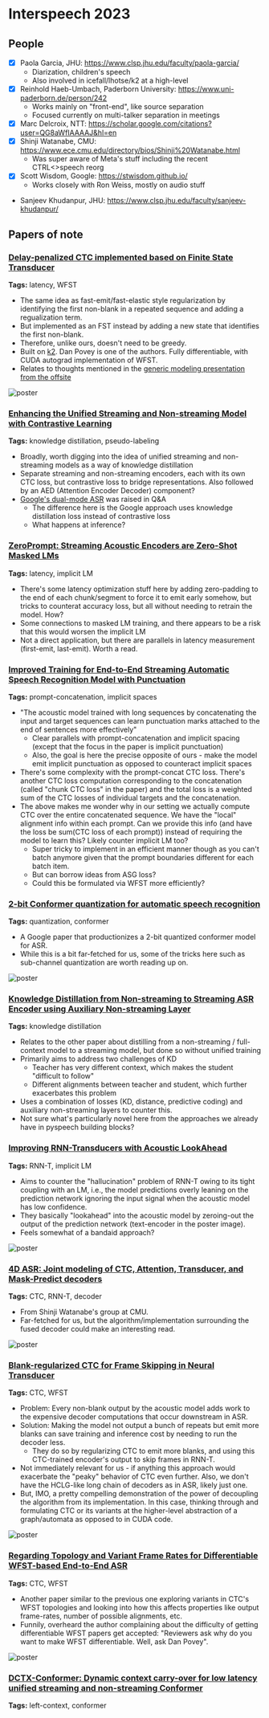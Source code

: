 # Interspeech 2023

## People

- [X] Paola Garcia, JHU: <https://www.clsp.jhu.edu/faculty/paola-garcia/>
  - Diarization, children's speech
  - Also involved in icefall/lhotse/k2 at a high-level
- [X] Reinhold Haeb-Umbach, Paderborn University: <https://www.uni-paderborn.de/person/242>
  - Works mainly on "front-end", like source separation
  - Focused currently on multi-talker separation in meetings
- [X] Marc Delcroix, NTT: <https://scholar.google.com/citations?user=QG8aWfIAAAAJ&hl=en>
- [X] Shinji Watanabe, CMU: <https://www.ece.cmu.edu/directory/bios/Shinji%20Watanabe.html>
  - Was super aware of Meta's stuff including the recent CTRL<>speech reorg
- [X] Scott Wisdom, Google: <https://stwisdom.github.io/>
  - Works closely with Ron Weiss, mostly on audio stuff
- Sanjeev Khudanpur, JHU: <https://www.clsp.jhu.edu/faculty/sanjeev-khudanpur/>

## Papers of note

### [Delay-penalized CTC implemented based on Finite State Transducer](https://arxiv.org/abs/2305.11539)

**Tags:** latency, WFST

- The same idea as fast-emit/fast-elastic style regularization by identifying the first non-blank in a repeated sequence and adding a regualization term.
- But implemented as an FST instead by adding a new state that identifies the first non-blank.
- Therefore, unlike ours, doesn't need to be greedy.
- Built on [k2](https://github.com/k2-fsa/k2). Dan Povey is one of the authors. Fully differentiable, with CUDA autograd implementation of WFST.
- Relates to thoughts mentioned in the [generic modeling presentation from the offsite](https://docs.google.com/presentation/d/1Y7pUKlgtp0y-vyWGPtH17pvRVhx9jg92ycbGbjiBDBY/edit#slide=id.g25b4f0ab693_0_721)

![poster](https://i.imgur.com/27f45ad.jpg)

### [Enhancing the Unified Streaming and Non-streaming Model with Contrastive Learning](https://arxiv.org/abs/2306.00755)

**Tags:** knowledge distillation, pseudo-labeling

- Broadly, worth digging into the idea of unified streaming and non-streaming models as a way of knowledge distillation
- Separate streaming and non-streaming encoders, each with its own CTC loss, but contrastive loss to bridge representations. Also followed by an AED (Attention Encoder Decoder) component?
- [Google's dual-mode ASR](https://arxiv.org/abs/2010.06030) was raised in Q&A
  - The difference here is the Google approach uses knowledge distillation loss instead of contrastive loss
  - What happens at inference?

### [ZeroPrompt: Streaming Acoustic Encoders are Zero-Shot Masked LMs](https://arxiv.org/abs/2305.10649)

**Tags:** latency, implicit LM

- There's some latency optimization stuff here by adding zero-padding to the end of each chunk/segment to force it to emit early somehow, but tricks to counterat accuracy loss, but all without needing to retrain the model. How?
- Some connections to masked LM training, and there appears to be a risk that this would worsen the implicit LM
- Not a direct application, but there are parallels in latency measurement (first-emit, last-emit). Worth a read.

### [Improved Training for End-to-End Streaming Automatic Speech Recognition Model with Punctuation](https://arxiv.org/abs/2306.01296)

**Tags:** prompt-concatenation, implicit spaces

- "The acoustic model trained with long sequences by concatenating the input and target sequences can learn punctuation marks attached to the end of sentences more effectively"
  - Clear parallels with prompt-concatenation and implicit spacing (except that the focus in the paper is implicit punctuation)
  - Also, the goal is here the precise opposite of ours - make the model emit implicit punctuation as opposed to counteract implicit spaces
- There's some complexity with the prompt-concat CTC loss. There's another CTC loss computation corresponding to the concatenation (called "chunk CTC loss" in the paper) and the total loss is a weighted sum of the CTC losses of individual targets and the concatenation.
- The above makes me wonder why in our setting we actually compute CTC over the entire concatenated sequence. We have the "local" alignment info within each prompt. Can we provide this info (and have the loss be sum(CTC loss of each prompt)) instead of requiring the model to learn this? Likely counter implicit LM too?
  - Super tricky to implement in an efficient manner though as you can't batch anymore given that the prompt boundaries different for each batch item.
  - But can borrow ideas from ASG loss?
  - Could this be formulated via WFST more efficiently?

### [2-bit Conformer quantization for automatic speech recognition](https://arxiv.org/abs/2305.16619)

**Tags:** quantization, conformer

- A Google paper that productionizes a 2-bit quantized conformer model for ASR.
- While this is a bit far-fetched for us, some of the tricks here such as sub-channel quantization are worth reading up on.
  
![poster](https://imgur.com/gsFcZPv.jpg)

### [Knowledge Distillation from Non-streaming to Streaming ASR Encoder using Auxiliary Non-streaming Layer](https://www.isca-speech.org/archive/interspeech_2023/shim23_interspeech.html)

**Tags:** knowledge distillation

- Relates to the other paper about distilling from a non-streaming / full-context model to a streaming model, but done so without unified training
- Primarily aims to address two challenges of KD
  - Teacher has very different context, which makes the student "difficult to follow"
  - Different alignments between teacher and student, which further exacerbates this problem
- Uses a combination of losses (KD, distance, predictive coding) and auxiliary non-streaming layers to counter this.
- Not sure what's particularly novel here from the approaches we already have in pyspeech building blocks?

### [Improving RNN-Transducers with Acoustic LookAhead](https://arxiv.org/abs/2307.05006)

**Tags:** RNN-T, implicit LM

- Aims to counter the "hallucination" problem of RNN-T owing to its tight coupling with an LM, i.e., the model predictions overly leaning on the prediction network ignoring the input signal when the acoustic model has low confidence.
- They basically "lookahead" into the acoustic model by zeroing-out the output of the prediction network (text-encoder in the poster image).
- Feels somewhat of a bandaid approach?

![poster](https://imgur.com/DLZg7tK.jpg)

### [4D ASR: Joint modeling of CTC, Attention, Transducer, and Mask-Predict decoders](https://arxiv.org/abs/2212.10818)

**Tags:** CTC, RNN-T, decoder

- From Shinji Watanabe's group at CMU.
- Far-fetched for us, but the algorithm/implementation surrounding the fused decoder could make an interesting read.

![poster](https://imgur.com/Lcv5DAZ.jpg)

### [Blank-regularized CTC for Frame Skipping in Neural Transducer](https://arxiv.org/abs/2305.11558)

**Tags:** CTC, WFST

- Problem: Every non-blank output by the acoustic model adds work to the expensive decoder computations that occur downstream in ASR.
- Solution: Making the model not output a bunch of repeats but emit more blanks can save training and inference cost by needing to run the decoder less.
  - They do so by regularizing CTC to emit more blanks, and using this CTC-trained encoder's output to skip frames in RNN-T.
- Not immediately relevant for us - if anything this approach would exacerbate the "peaky" behavior of CTC even further. Also, we don't have the HCLG-like long chain of decoders as in ASR, likely just one.
- But, IMO, a pretty compelling demonstration of the power of decoupling the algorithm from its implementation. In this case, thinking through and formulating CTC or its variants at the higher-level abstraction of a graph/automata as opposed to in CUDA code.

![poster](https://imgur.com/tX1Bb4X.jpg)

### [Regarding Topology and Variant Frame Rates for Differentiable WFST-based End-to-End ASR](https://www.research.ed.ac.uk/en/publications/regarding-topology-and-variant-frame-rates-for-differentiable-wfs)

**Tags:** CTC, WFST

- Another paper similar to the previous one exploring variants in CTC's WFST topologies and looking into how this affects properties like output frame-rates, number of possible alignments, etc.
- Funnily, overheard the author complaining about the difficulty of getting differentiable WFST papers get accepted: "Reviewers ask why do you want to make WFST differentiable. Well, ask Dan Povey".

![poster](https://imgur.com/AL9K3N4.jpg)

### [DCTX-Conformer: Dynamic context carry-over for low latency unified streaming and non-streaming Conformer](https://arxiv.org/abs/2306.08175)

**Tags:** left-context, conformer
